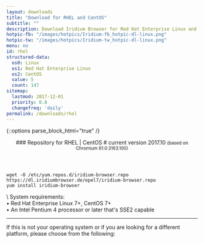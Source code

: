 ```yaml
---
layout: downloads
title: "Download for RHEL and CentOS"
subtitle: ""
description: Download Iridium Browser for Red Hat Enterprise Linux and CentOS.
hotpic-fb: "/images/hotpics/Iridium-fb_hotpic-dl-linux.png"
hotpic-tw: "/images/hotpics/Iridium-tw_hotpic-dl-linux.png"
menu: no
id: rhel
structured-data:
  os0: Linux
  os1: Red Hat Enterprise Linux
  os2: CentOS
  value: 5
  count: 147
sitemap:
  lastmod: 2017-12-01
  priority: 0.8
  changefreq: 'daily'
permalink: /downloads/rhel
---
```


{::options parse_block_html="true" /}
<div class="dlinux fl-redhat"></div>
<header>
### Repository for RHEL | CentOS #
current version 2017.10      
<small>(based on Chromium 61.0.3163.100)</small>
</header>

	wget -O /etc/yum.repos.d/iridium-browser.repo https://dl.iridiumbrowser.de/epel7/iridium-browser.repo
	yum install iridium-browser
     	
\\
System requirements:   
&#8226; Red Hat Enterprise Linux 7+, CentOS 7+    
&#8226; An Intel Pentium 4 processor or later that's SSE2 capable

---

If this is not your operating system or if you are looking for a different platform, please choose from the following:
